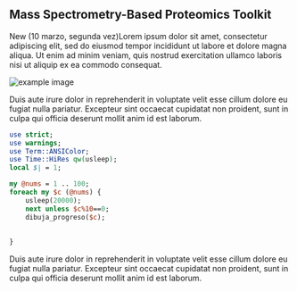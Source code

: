 Mass Spectrometry-Based Proteomics Toolkit
----------------------------------------
New (10 marzo, segunda vez)Lorem ipsum dolor sit amet, consectetur adipiscing elit, sed do eiusmod tempor incididunt ut labore et dolore magna aliqua. Ut enim ad minim veniam, quis nostrud exercitation ullamco laboris nisi ut aliquip ex ea commodo consequat. 


![example image](http://bioinformatika.github.io/massprot/images/camello.jpg)

Duis aute irure dolor in reprehenderit in voluptate velit esse cillum dolore eu fugiat nulla pariatur. Excepteur sint occaecat cupidatat non proident, sunt in culpa qui officia deserunt mollit anim id est laborum.

```perl
use strict;
use warnings;
use Term::ANSIColor;
use Time::HiRes qw(usleep);
local $| = 1;

my @nums = 1 .. 100;
foreach my $c (@nums) {
	usleep(20000);
	next unless $c%10==0;
	dibuja_progreso($c);
	
	
}
```
Duis aute irure dolor in reprehenderit in voluptate velit esse cillum dolore eu fugiat nulla pariatur. Excepteur sint occaecat cupidatat non proident, sunt in culpa qui officia deserunt mollit anim id est laborum.

